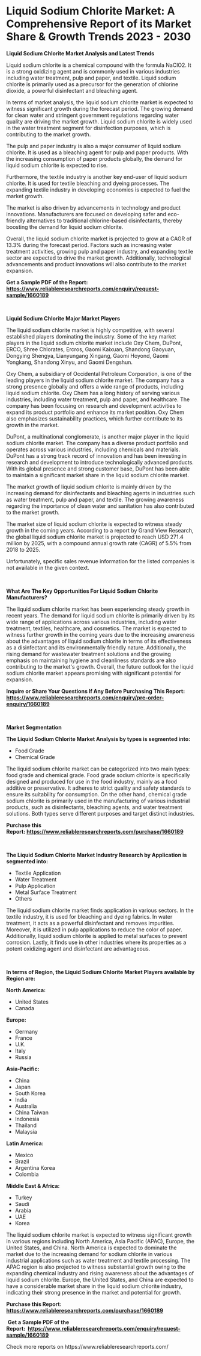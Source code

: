 <p><h1>Liquid Sodium Chlorite Market: A Comprehensive Report of its Market Share & Growth Trends 2023 - 2030</h1></p><p><strong>Liquid Sodium Chlorite Market Analysis and Latest Trends</strong></p>
<p><p>Liquid sodium chlorite is a chemical compound with the formula NaClO2. It is a strong oxidizing agent and is commonly used in various industries including water treatment, pulp and paper, and textile. Liquid sodium chlorite is primarily used as a precursor for the generation of chlorine dioxide, a powerful disinfectant and bleaching agent.</p><p>In terms of market analysis, the liquid sodium chlorite market is expected to witness significant growth during the forecast period. The growing demand for clean water and stringent government regulations regarding water quality are driving the market growth. Liquid sodium chlorite is widely used in the water treatment segment for disinfection purposes, which is contributing to the market growth.</p><p>The pulp and paper industry is also a major consumer of liquid sodium chlorite. It is used as a bleaching agent for pulp and paper products. With the increasing consumption of paper products globally, the demand for liquid sodium chlorite is expected to rise.</p><p>Furthermore, the textile industry is another key end-user of liquid sodium chlorite. It is used for textile bleaching and dyeing processes. The expanding textile industry in developing economies is expected to fuel the market growth.</p><p>The market is also driven by advancements in technology and product innovations. Manufacturers are focused on developing safer and eco-friendly alternatives to traditional chlorine-based disinfectants, thereby boosting the demand for liquid sodium chlorite.</p><p>Overall, the liquid sodium chlorite market is projected to grow at a CAGR of 13.3% during the forecast period. Factors such as increasing water treatment activities, growing pulp and paper industry, and expanding textile sector are expected to drive the market growth. Additionally, technological advancements and product innovations will also contribute to the market expansion.</p></p>
<p><strong>Get a Sample PDF of the Report:&nbsp; <a href="https://www.reliableresearchreports.com/enquiry/request-sample/1660189">https://www.reliableresearchreports.com/enquiry/request-sample/1660189</a></strong></p>
<p>&nbsp;</p>
<p><strong>Liquid Sodium Chlorite Major Market Players</strong></p>
<p><p>The liquid sodium chlorite market is highly competitive, with several established players dominating the industry. Some of the key market players in the liquid sodium chlorite market include Oxy Chem, DuPont, ERCO, Shree Chlorates, Ercros, Gaomi Kaixuan, Shandong Gaoyuan, Dongying Shengya, Lianyungang Xingang, Gaomi Hoyond, Gaomi Yongkang, Shandong Xinyu, and Gaomi Dengshun.</p><p>Oxy Chem, a subsidiary of Occidental Petroleum Corporation, is one of the leading players in the liquid sodium chlorite market. The company has a strong presence globally and offers a wide range of products, including liquid sodium chlorite. Oxy Chem has a long history of serving various industries, including water treatment, pulp and paper, and healthcare. The company has been focusing on research and development activities to expand its product portfolio and enhance its market position. Oxy Chem also emphasizes sustainability practices, which further contribute to its growth in the market.</p><p>DuPont, a multinational conglomerate, is another major player in the liquid sodium chlorite market. The company has a diverse product portfolio and operates across various industries, including chemicals and materials. DuPont has a strong track record of innovation and has been investing in research and development to introduce technologically advanced products. With its global presence and strong customer base, DuPont has been able to maintain a significant market share in the liquid sodium chlorite market.</p><p>The market growth of liquid sodium chlorite is mainly driven by the increasing demand for disinfectants and bleaching agents in industries such as water treatment, pulp and paper, and textile. The growing awareness regarding the importance of clean water and sanitation has also contributed to the market growth.</p><p>The market size of liquid sodium chlorite is expected to witness steady growth in the coming years. According to a report by Grand View Research, the global liquid sodium chlorite market is projected to reach USD 271.4 million by 2025, with a compound annual growth rate (CAGR) of 5.5% from 2018 to 2025.</p><p>Unfortunately, specific sales revenue information for the listed companies is not available in the given context.</p></p>
<p>&nbsp;</p>
<p><strong>What Are The Key Opportunities For Liquid Sodium Chlorite Manufacturers?</strong></p>
<p><p>The liquid sodium chlorite market has been experiencing steady growth in recent years. The demand for liquid sodium chlorite is primarily driven by its wide range of applications across various industries, including water treatment, textiles, healthcare, and cosmetics. The market is expected to witness further growth in the coming years due to the increasing awareness about the advantages of liquid sodium chlorite in terms of its effectiveness as a disinfectant and its environmentally friendly nature. Additionally, the rising demand for wastewater treatment solutions and the growing emphasis on maintaining hygiene and cleanliness standards are also contributing to the market's growth. Overall, the future outlook for the liquid sodium chlorite market appears promising with significant potential for expansion.</p></p>
<p><strong>Inquire or Share Your Questions If Any Before Purchasing This Report: <a href="https://www.reliableresearchreports.com/enquiry/pre-order-enquiry/1660189">https://www.reliableresearchreports.com/enquiry/pre-order-enquiry/1660189</a></strong></p>
<p>&nbsp;</p>
<p><strong>Market Segmentation</strong></p>
<p><strong>The Liquid Sodium Chlorite Market Analysis by types is segmented into:</strong></p>
<p><ul><li>Food Grade</li><li>Chemical Grade</li></ul></p>
<p><p>The liquid sodium chlorite market can be categorized into two main types: food grade and chemical grade. Food grade sodium chlorite is specifically designed and produced for use in the food industry, mainly as a food additive or preservative. It adheres to strict quality and safety standards to ensure its suitability for consumption. On the other hand, chemical grade sodium chlorite is primarily used in the manufacturing of various industrial products, such as disinfectants, bleaching agents, and water treatment solutions. Both types serve different purposes and target distinct industries.</p></p>
<p><strong>Purchase this Report:&nbsp;<a href="https://www.reliableresearchreports.com/purchase/1660189">https://www.reliableresearchreports.com/purchase/1660189</a></strong></p>
<p>&nbsp;</p>
<p><strong>The Liquid Sodium Chlorite Market Industry Research by Application is segmented into:</strong></p>
<p><ul><li>Textile Application</li><li>Water Treatment</li><li>Pulp Application</li><li>Metal Surface Treatment</li><li>Others</li></ul></p>
<p><p>The liquid sodium chlorite market finds application in various sectors. In the textile industry, it is used for bleaching and dyeing fabrics. In water treatment, it acts as a powerful disinfectant and removes impurities. Moreover, it is utilized in pulp applications to reduce the color of paper. Additionally, liquid sodium chlorite is applied to metal surfaces to prevent corrosion. Lastly, it finds use in other industries where its properties as a potent oxidizing agent and disinfectant are advantageous.</p></p>
<p>&nbsp;</p>
<p><strong>In terms of Region, the Liquid Sodium Chlorite Market Players available by Region are:</strong></p>
<p>
    <p> <strong> North America: </strong>
        <ul>
            <li>United States</li>
            <li>Canada</li>
        </ul>
        </p> 
    <p> <strong> Europe: </strong>
        <ul>
            <li>Germany</li>
            <li>France</li>
            <li>U.K.</li>
            <li>Italy</li>
            <li>Russia</li>
        </ul>
        </p> 
    <p> <strong> Asia-Pacific: </strong>
        <ul>
            <li>China</li>
            <li>Japan</li>
            <li>South Korea</li>
            <li>India</li>
            <li>Australia</li>
            <li>China Taiwan</li>
            <li>Indonesia</li>
            <li>Thailand</li>
            <li>Malaysia</li>
        </ul>
        </p> 
    <p> <strong> Latin America: </strong>
        <ul>
            <li>Mexico</li>
            <li>Brazil</li>
            <li>Argentina Korea</li>
            <li>Colombia</li>
        </ul>
        </p> 
    <p> <strong> Middle East & Africa: </strong>
        <ul>
            <li>Turkey</li>
            <li>Saudi</li>
            <li>Arabia</li>
            <li>UAE</li>
            <li>Korea</li>
        </ul>
    </p>
    </p>
<p><p>The liquid sodium chlorite market is expected to witness significant growth in various regions including North America, Asia Pacific (APAC), Europe, the United States, and China. North America is expected to dominate the market due to the increasing demand for sodium chlorite in various industrial applications such as water treatment and textile processing. The APAC region is also projected to witness substantial growth owing to the expanding chemical industry and rising awareness about the advantages of liquid sodium chlorite. Europe, the United States, and China are expected to have a considerable market share in the liquid sodium chlorite industry, indicating their strong presence in the market and potential for growth.</p></p>
<p><strong>Purchase this Report: <a href="https://www.reliableresearchreports.com/purchase/1660189">https://www.reliableresearchreports.com/purchase/1660189</a></strong></p>
<p>&nbsp;<strong>Get a Sample PDF of the Report:&nbsp;&nbsp;<a href="https://www.reliableresearchreports.com/enquiry/request-sample/1660189">https://www.reliableresearchreports.com/enquiry/request-sample/1660189</a></strong></p>
<p><strong></strong></p>
<p>Check more reports on https://www.reliableresearchreports.com/</p>